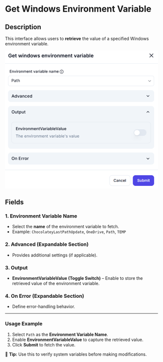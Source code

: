 # **Get Windows Environment Variable**

## Description

This interface allows users to **retrieve** the value of a specified Windows environment variable.

![alt text](get-windows-environment-variable-1.png)

## **Fields**

### **1. Environment Variable Name**

- Select the **name** of the environment variable to fetch.
- Example: `ChocolateyLastPathUpdate`, `OneDrive`, `Path`, `TEMP`

### **2. Advanced (Expandable Section)**

- Provides additional settings (if applicable).

### **3. Output**

- **EnvironmentVariableValue (Toggle Switch)** – Enable to store the retrieved value of the environment variable.

### **4. On Error (Expandable Section)**

- Define error-handling behavior.

---

### **Usage Example**

1. Select `Path` as the **Environment Variable Name**.
2. Enable **EnvironmentVariableValue** to capture the retrieved value.
3. Click **Submit** to fetch the value.

🔎 **Tip:** Use this to verify system variables before making modifications.
